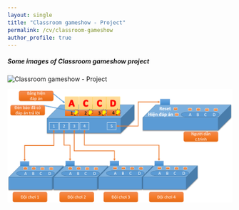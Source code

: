 ```yaml
---
layout: single
title: "Classroom gameshow - Project"
permalink: /cv/classroom-gameshow
author_profile: true
---
```


<h5>Some images of Classroom gameshow project</h5> 

![Classroom gameshow - Project](/cv/gameshow.png)

![Classroom gameshow - Project](/cv/gameshow2.png)
